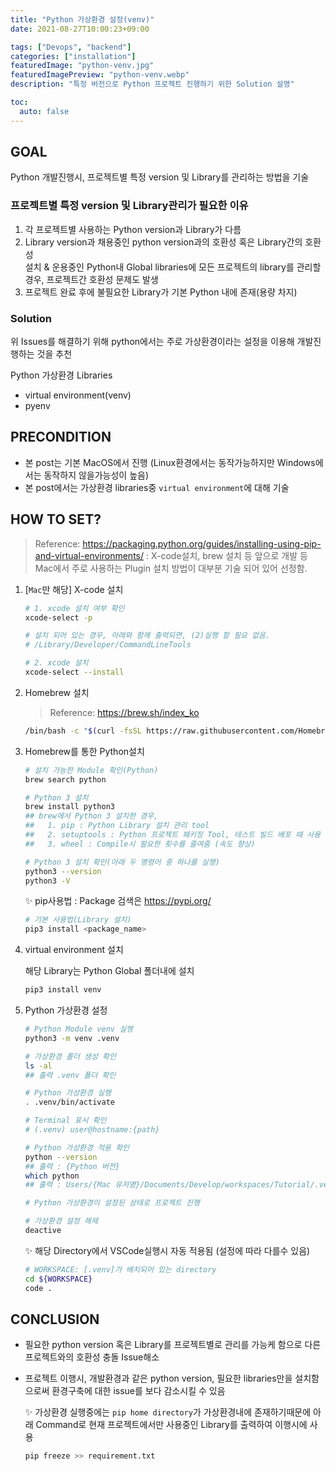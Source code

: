 ```yaml
---
title: "Python 가상환경 설정(venv)"
date: 2021-08-27T10:00:23+09:00

tags: ["Devops", "backend"]
categories: ["installation"]
featuredImage: "python-venv.jpg"
featuredImagePreview: "python-venv.webp"
description: "특정 버전으로 Python 프로젝트 진행하기 위한 Solution 설명"

toc:
  auto: false
---
```


<!--more-->

## GOAL

Python 개발진행시, 프로젝트별 특정 version 및 Library를 관리하는 방법을 기술

### 프로젝트별 특정 version 및 Library관리가 필요한 이유

1. 각 프로젝트별 사용하는 Python version과 Library가 다름
2. Library version과 채용중인 python version과의 호환성 혹은 Library간의 호환성 \
   설치 & 운용중인 Python내 Global libraries에 모든 프로젝트의 library를 관리할 경우, 프로젝트간 호환성 문제도 발생
3. 프로젝트 완료 후에 불필요한 Library가 기본 Python 내에 존재(용량 차지)

### Solution

위 Issues를 해결하기 위해 python에서는 주로 가상환경이라는 설정을 이용해 개발진행하는 것을 추천

Python 가상환경 Libraries

- virtual environment(venv)
- pyenv

## PRECONDITION

- 본 post는 기본 MacOS에서 진행 (Linux환경에서는 동작가능하지만 Windows에서는 동작하지 않을가능성이 높음)
- 본 post에서는 가상환경 libraries중 `virtual environment`에 대해 기술

## HOW TO SET?

> Reference: https://packaging.python.org/guides/installing-using-pip-and-virtual-environments/
> : X-code설치, brew 설치 등 앞으로 개발 등 Mac에서 주로 사용하는 Plugin 설치 방법이 대부분 기술 되어 있어 선정함.

1. [`Mac`만 해당] X-code 설치

   ```bash
   # 1. xcode 설치 여부 확인
   xcode-select -p

   # 설치 되어 있는 경우, 아래와 함께 출력되면, (2)실행 할 필요 없음.
   # /Library/Developer/CommandLineTools

   # 2. xcode 설치
   xcode-select --install
   ```

2. Homebrew 설치

   > Reference: https://brew.sh/index_ko

   ```bash
   /bin/bash -c "$(curl -fsSL https://raw.githubusercontent.com/Homebrew/install/HEAD/install.sh)"
   ```

3. Homebrew를 통한 Python설치

   ```bash
   # 설치 가능한 Module 확인(Python)
   brew search python

   # Python 3 설치
   brew install python3
   ## brew에서 Python 3 설치한 경우,
   ##   1. pip : Python Library 설치 관리 tool
   ##   2. setuptools : Python 프로젝트 패키징 Tool, 테스트 빌드 배포 때 사용
   ##   3. wheel : Compile시 필요한 횟수를 줄여줌 (속도 향상)

   # Python 3 설치 확인(아래 두 명령어 중 하나를 실행)
   python3 --version
   python3 -V
   ```

   ✨ pip사용법
   : Package 검색은 <https://pypi.org/>

   ```bash
   # 기본 사용법(Library 설치)
   pip3 install <package_name>
   ```

4. virtual environment 설치

   해당 Library는 Python Global 폴더내에 설치

   ```bash
   pip3 install venv
   ```

5. Python 가상환경 설정

   ```bash
   # Python Module venv 실행
   python3 -m venv .venv

   # 가상환경 폴더 생성 확인
   ls -al
   ## 출력 .venv 폴더 확인

   # Python 가상환경 실행
   . .venv/bin/activate

   # Terminal 표시 확인
   # (.venv) user@hostname:{path}

   # Python 가상환경 적용 확인
   python --version
   ## 출력 : {Python 버전}
   which python
   ## 출력 : Users/{Mac 유저명}/Documents/Develop/workspaces/Tutorial/.venv/bin/python

   # Python 가상환경이 설정된 상태로 프로젝트 진행

   # 가상환경 설정 해제
   deactive
   ```

   ✨ 해당 Directory에서 VSCode실행시 자동 적용됨 (설정에 따라 다를수 있음)

   ```bash
   # WORKSPACE: [.venv]가 배치되어 있는 directory
   cd ${WORKSPACE}
   code .
   ```

## CONCLUSION

- 필요한 python version 혹은 Library를 프로젝트별로 관리를 가능케 함으로 다른 프로젝트와의 호환성 충돌 Issue해소
- 프로젝트 이행시, 개발환경과 같은 python version, 필요한 libraries만을 설치함으로써 환경구축에 대한 issue를 보다 감소시킬 수 있음

  ✨ 가상환경 실행중에는 `pip home directory`가 가상환경내에 존재하기때문에 아래 Command로 현재 프로젝트에서만 사용중인 Library를 출력하여 이행시에 사용

  ```bash
  pip freeze >> requirement.txt
  ```
